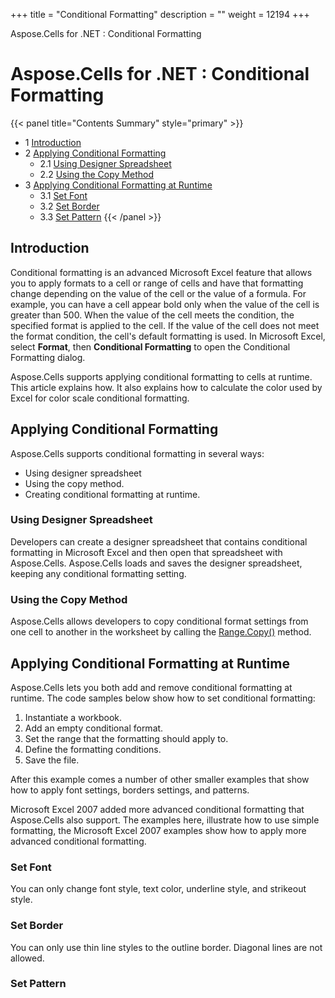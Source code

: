 +++
title = "Conditional Formatting" 
description = "" 
weight = 12194 
+++

Aspose.Cells for .NET : Conditional Formatting  

# Aspose.Cells for .NET : Conditional Formatting


{{< panel title="Contents Summary" style="primary" >}}
*   1 [Introduction](#ConditionalFormatting-Introduction)
*   2 [Applying Conditional Formatting](#ConditionalFormatting-ApplyingConditionalFormatting)
    *   2.1 [Using Designer Spreadsheet](#ConditionalFormatting-UsingDesignerSpreadsheet)
    *   2.2 [Using the Copy Method](#ConditionalFormatting-UsingtheCopyMethod)
*   3 [Applying Conditional Formatting at Runtime](#ConditionalFormatting-ApplyingConditionalFormattingatRuntime)
    *   3.1 [Set Font](#ConditionalFormatting-SetFont)
    *   3.2 [Set Border](#ConditionalFormatting-SetBorder)
    *   3.3 [Set Pattern](#ConditionalFormatting-SetPattern)
{{< /panel >}}
 

## Introduction

Conditional formatting is an advanced Microsoft Excel feature that allows you to apply formats to a cell or range of cells and have that formatting change depending on the value of the cell or the value of a formula. For example, you can have a cell appear bold only when the value of the cell is greater than 500. When the value of the cell meets the condition, the specified format is applied to the cell. If the value of the cell does not meet the format condition, the cell's default formatting is used. In Microsoft Excel, select **Format**, then **Conditional Formatting** to open the Conditional Formatting dialog.

Aspose.Cells supports applying conditional formatting to cells at runtime. This article explains how. It also explains how to calculate the color used by Excel for color scale conditional formatting.

## Applying Conditional Formatting

Aspose.Cells supports conditional formatting in several ways:

*   Using designer spreadsheet
*   Using the copy method.
*   Creating conditional formatting at runtime.

### Using Designer Spreadsheet

Developers can create a designer spreadsheet that contains conditional formatting in Microsoft Excel and then open that spreadsheet with Aspose.Cells. Aspose.Cells loads and saves the designer spreadsheet, keeping any conditional formatting setting.

### Using the Copy Method

Aspose.Cells allows developers to copy conditional format settings from one cell to another in the worksheet by calling the [Range.Copy()](https://apireference.aspose.com/net/cells/aspose.cells/range/methods/copy/index) method.

## Applying Conditional Formatting at Runtime

Aspose.Cells lets you both add and remove conditional formatting at runtime. The code samples below show how to set conditional formatting:

1.  Instantiate a workbook.
2.  Add an empty conditional format.
3.  Set the range that the formatting should apply to.
4.  Define the formatting conditions.
5.  Save the file.

After this example comes a number of other smaller examples that show how to apply font settings, borders settings, and patterns.

Microsoft Excel 2007 added more advanced conditional formatting that Aspose.Cells also support. The examples here, illustrate how to use simple formatting, the Microsoft Excel 2007 examples show how to apply more advanced conditional formatting.

### Set Font

You can only change font style, text color, underline style, and strikeout style.

### Set Border

You can only use thin line styles to the outline border. Diagonal lines are not allowed.

### Set Pattern


